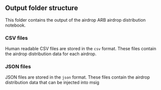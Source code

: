 ## Output folder structure

This folder contains the output of the airdrop ARB airdrop distribution notebook.

### CSV files
Human readable CSV files are stored in the `csv` format. These files contain the airdrop distribution data for each airdrop.

### JSON files
JSON files are stored in the `json` format. These files contain the airdrop distribution data that can be injected into msig
